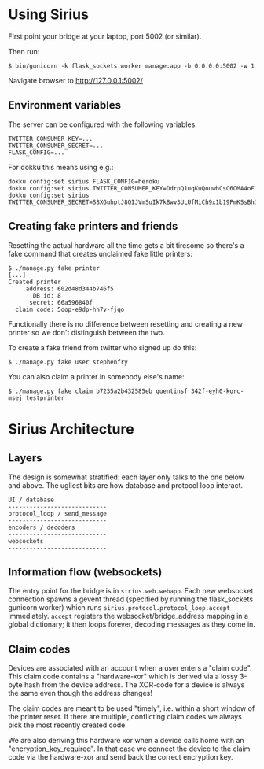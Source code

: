 # Using Sirius

First point your bridge at your laptop, port 5002 (or similar).

Then run:

```console
$ bin/gunicorn -k flask_sockets.worker manage:app -b 0.0.0.0:5002 -w 1
```

Navigate browser to http://127.0.0.1:5002/


## Environment variables

The server can be configured with the following variables:

```
TWITTER_CONSUMER_KEY=...
TWITTER_CONSUMER_SECRET=...
FLASK_CONFIG=...
```

For dokku this means using e.g.:

```
dokku config:set sirius FLASK_CONFIG=heroku
dokku config:set sirius TWITTER_CONSUMER_KEY=DdrpQ1uqKuQouwbCsC6OMA4oF
dokku config:set sirius TWITTER_CONSUMER_SECRET=S8XGuhptJ8QIJVmSuIk7k8wv3ULUfMiCh9x1b19PmKSsBh1VDM
```

## Creating fake printers and friends

Resetting the actual hardware all the time gets a bit tiresome so
there's a fake command that creates unclaimed fake little printers:

```console
$ ./manage.py fake printer
[...]
Created printer
     address: 602d48d344b746f5
       DB id: 8
      secret: 66a596840f
  claim code: 5oop-e9dp-hh7v-fjqo
```

Functionally there is no difference between resetting and creating a
new printer so we don't distinguish between the two.

To create a fake friend from twitter who signed up do this:

```console
$ ./manage.py fake user stephenfry
```

You can also claim a printer in somebody else's name:

```console
$ ./manage.py fake claim b7235a2b432585eb quentinsf 342f-eyh0-korc-msej testprinter
```

# Sirius Architecture

## Layers

The design is somewhat stratified: each layer only talks to the one
below and above. The ugliest bits are how database and protocol loop
interact.

```
UI / database
----------------------------
protocol_loop / send_message
----------------------------
encoders / decoders
----------------------------
websockets
----------------------------
```

## Information flow (websockets)

The entry point for the bridge is in `sirius.web.webapp`. Each new
websocket connection spawns a gevent thread (specified by running the
flask_sockets gunicorn worker) which runs
`sirius.protocol.protocol_loop.accept` immediately. `accept` registers
the websocket/bridge_address mapping in a global dictionary; it then
loops forever, decoding messages as they come in.


## Claim codes

Devices are associated with an account when a user enters a "claim
code". This claim code contains a "hardware-xor" which is derived via
a lossy 3-byte hash from the device address. The XOR-code for a device
is always the same even though the address changes!

The claim codes are meant to be used "timely", i.e. within a short
window of the printer reset. If there are multiple, conflicting claim
codes we always pick the most recently created code.

We are also deriving this hardware xor when a device calls home with
an "encryption_key_required". In that case we connect the device to
the claim code via the hardware-xor and send back the correct
encryption key.

